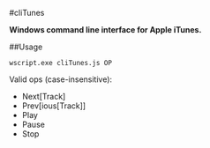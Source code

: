 #cliTunes

**Windows command line interface for Apple iTunes.**

##Usage

    wscript.exe cliTunes.js OP
	
Valid ops (case-insensitive):

* Next[Track]
* Prev[ious[Track]]
* Play
* Pause
* Stop
